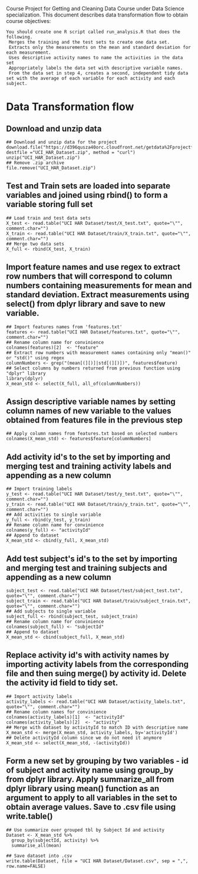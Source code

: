 Course Project for Getting and Cleaning Data Course under Data Science specialization.
This document describes data transformation flow to obtain course objectives:

```
You should create one R script called run_analysis.R that does the following.
 Merges the training and the test sets to create one data set.
 Extracts only the measurements on the mean and standard deviation for each measurement.
 Uses descriptive activity names to name the activities in the data set
 Appropriately labels the data set with descriptive variable names.
 From the data set in step 4, creates a second, independent tidy data set with the average of each variable for each activity and each subject.
```

# Data Transformation flow

## Download and unzip data
```
## Download and unzip data for the project
download.file("https://d396qusza40orc.cloudfront.net/getdata%2Fprojectfiles%2FUCI%20HAR%20Dataset.zip", destfile ="UCI_HAR_Dataset.zip", method = "curl")
unzip("UCI_HAR_Dataset.zip")
## Remove .zip archive
file.remove("UCI_HAR_Dataset.zip")
```

## Test and Train sets are loaded into separate variables and joined using rbind() to form a variable storing full set
```
## Load train and test data sets
X_test <- read.table("UCI HAR Dataset/test/X_test.txt", quote="\"", comment.char="")
X_train <- read.table("UCI HAR Dataset/train/X_train.txt", quote="\"", comment.char="")
## Merge two data sets
X_full <- rbind(X_test, X_train)
```

## Import feature names and use regex to extract row numbers that will correspond to column numbers containing measurements for mean and standard deviation. Extract measurements using select() from dplyr library and save to new variable.
```
## Import features names from 'features.txt'
features <- read.table("UCI HAR Dataset/features.txt", quote="\"", comment.char="")
## Rename column name for convinience
colnames(features)[2]  <- "feature"
## Extract row numbers with measurement names containing only "mean()" or "std()" using regex
columnNumbers <- grep("(mean[(][)]|std[(][)])", features$feature)
## Select columns by numbers returned from previous function using "dplyr" library
library(dplyr)
X_mean_std <- select(X_full, all_of(columnNumbers))
```

## Assign descriptive variable names by setting column names of new variable to the values obtained from features file in the previous step
```
## Apply column names from features.txt based on selected numbers
colnames(X_mean_std) <- features$feature[columnNumbers]
```
## Add activity id's to the set by importing and merging test and training activity labels and appending as a new column
```
## Import training labels
y_test <- read.table("UCI HAR Dataset/test/y_test.txt", quote="\"", comment.char="")
y_train <- read.table("UCI HAR Dataset/train/y_train.txt", quote="\"", comment.char="")
## Add activities to single variable
y_full <- rbind(y_test, y_train)
## Rename column name for convinience
colnames(y_full) <- "activityId"
## Append to dataset
X_mean_std <- cbind(y_full, X_mean_std)
```

## Add test subject's id's to the set by importing and merging test and training subjects and appending as a new column
```
subject_test <- read.table("UCI HAR Dataset/test/subject_test.txt", quote="\"", comment.char="")
subject_train <- read.table("UCI HAR Dataset/train/subject_train.txt", quote="\"", comment.char="")
## Add subjects to single variable
subject_full <- rbind(subject_test, subject_train)
## Rename column name for convinience
colnames(subject_full) <- "subjectId"
## Append to dataset
X_mean_std <- cbind(subject_full, X_mean_std)
```

## Replace activity id's with activity names by importing activity labels from the corresponding file and then suing merge() by activity id. Delete the activity id field to tidy set.
```
## Import activity labels
activity_labels <- read.table("UCI HAR Dataset/activity_labels.txt", quote="\"", comment.char="")
## Rename column names for convinience
colnames(activity_labels)[1]  <- "activityId"
colnames(activity_labels)[2]  <- "activity"
## Merge with dataset by activityId to match ID with descriptive name
X_mean_std <- merge(X_mean_std, activity_labels, by='activityId')
## Delete activityId column since we do not need it anymore
X_mean_std <- select(X_mean_std, -(activityId))
```

## Form a new set by grouping by two variables - id of subject and activity name using group_by from dplyr library. Apply summarize_all from dplyr library using mean() function as an argument to apply to all variables in the set to obtain average values. Save to .csv file using write.table()

```
## Use summarize over grouped tbl by Subject Id and activity
Dataset <- X_mean_std %>%
  group_by(subjectId, activity) %>%
  summarise_all(mean) 

## Save dataset into .csv
write.table(Dataset, file = "UCI HAR Dataset/Dataset.csv", sep = ",", row.name=FALSE)
```